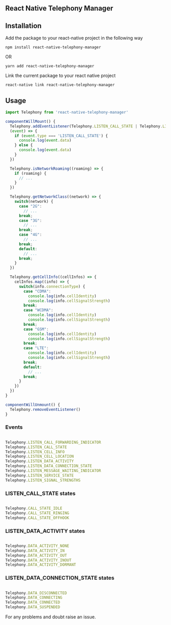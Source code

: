 ## React Native Telephony Manager

## Installation

Add the package to your react-native project in the following way

```shell
npm install react-native-telephony-manager

```
OR
```shell
yarn add react-native-telephony-manager

```

Link the current package to your react native project

```shell
react-native link react-native-telephony-manager

```

## Usage

``` javascript
import Telephony from 'react-native-telephony-manager'

componentWillMount() {
  Telephony.addEventListener(Telephony.LISTEN_CALL_STATE | Telephony.LISTEN_DATA_ACTIVITY,
  (event) => {
    if (event.type === 'LISTEN_CALL_STATE') {
      console.log(event.data)
    } else {
      console.log(event.data)
    }
  })

  Telephony.isNetworkRoaming((roaming) => {
    if (roaming) {
      // ...
    }
  })

  Telephony.getNetworkClass((network) => {
    switch(network) {
      case "2G":
        // ...
      break;
      case "3G":
        // ...
      break;
      case "4G":
        // ...
      break;
      default:
        // ...
      break;
    }
  })

  Telephony.getCellInfo((cellInfos) => {
    celInfos.map((info) => {
      switch(info.connectionType) {
        case "CDMA":
          console.log(info.cellIdentity)
          console.log(info.cellSignalStrength)
        break;
        case "WCDMA":
          console.log(info.cellIdentity)
          console.log(info.cellSignalStrength)
        break;
        case "GSM":
          console.log(info.cellIdentity)
          console.log(info.cellSignalStrength)
        break;
        case "LTE":
          console.log(info.cellIdentity)
          console.log(info.cellSignalStrength)
        break;
        default:
          // ...
        break;
      }
    })
  })
}

componentWillUnmount() {
  Telephony.removeEventListener()
}

```

### Events

``` javascript

Telephony.LISTEN_CALL_FORWARDING_INDICATOR
Telephony.LISTEN_CALL_STATE
Telephony.LISTEN_CELL_INFO
Telephony.LISTEN_CELL_LOCATION
Telephony.LISTEN_DATA_ACTIVITY
Telephony.LISTEN_DATA_CONNECTION_STATE
Telephony.LISTEN_MESSAGE_WAITING_INDICATOR
Telephony.LISTEN_SERVICE_STATE
Telephony.LISTEN_SIGNAL_STRENGTHS

```

### LISTEN_CALL_STATE states

``` javascript

Telephony.CALL_STATE_IDLE
Telephony.CALL_STATE_RINGING
Telephony.CALL_STATE_OFFHOOK

```

### LISTEN_DATA_ACTIVITY states

``` javascript

Telephony.DATA_ACTIVITY_NONE
Telephony.DATA_ACTIVITY_IN
Telephony.DATA_ACTIVITY_OUT
Telephony.DATA_ACTIVITY_INOUT
Telephony.DATA_ACTIVITY_DORMANT

```

### LISTEN_DATA_CONNECTION_STATE states

``` javascript

Telephony.DATA_DISCONNECTED
Telephony.DATA_CONNECTING
Telephony.DATA_CONNECTED
Telephony.DATA_SUSPENDED

```

For any problems and doubt raise an issue.
